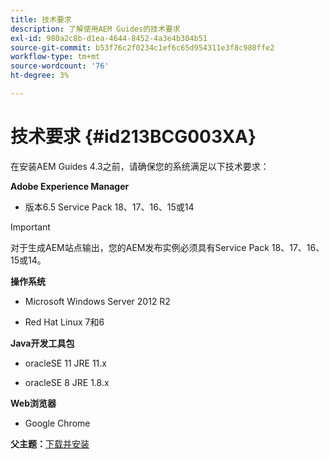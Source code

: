 ```yaml
---
title: 技术要求
description: 了解使用AEM Guides的技术要求
exl-id: 980a2c8b-d1ea-4644-8452-4a3e4b304b51
source-git-commit: b53f76c2f0234c1ef6c65d954311e3f8c980ffe2
workflow-type: tm+mt
source-wordcount: '76'
ht-degree: 3%

---
```


# 技术要求 {#id213BCG003XA}

在安装AEM Guides 4.3之前，请确保您的系统满足以下技术要求：

**Adobe Experience Manager**

- 版本6.5 Service Pack 18、17、16、15或14

>[!IMPORTANT]
>
> 对于生成AEM站点输出，您的AEM发布实例必须具有Service Pack 18、17、16、15或14。

**操作系统**

- Microsoft Windows Server 2012 R2

- Red Hat Linux 7和6


**Java开发工具包**

- oracleSE 11 JRE 11.x

- oracleSE 8 JRE 1.8.x


**Web浏览器**

- Google Chrome


**父主题：**[&#x200B;下载并安装](download-install.md)
